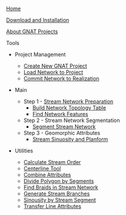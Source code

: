[Home](index)

[Download and Installation](releases)

[About GNAT Projects](GNAT_Project)

Tools
* Project Management
  * [Create New GNAT Project](Project_NewGNATProject)
  * [Load Network to Project](Project_LoadNetwork)
  * [Commit Network to Realization](Project_CommitRealization)

* Main
  * Step 1 - [Stream Network Preparation](Stream-Network-Prep)
    * [Build Network Topology Table](Build-Network-Topology-Table)
    * [Find Network Features](Find-Network-Features)
  * Step 2 - Stream Network Segmentation
    * [Segment Stream Network](Segment-Stream-Network)
  * Step 3 - Geomorphic Attributes
    * [Stream Sinuosity and Planform](Stream-Sinuosity-and-Planform)
* Utilities
    * [Calculate Stream Order](Calculate-Stream-Order)
    * [Centerline Tool](Centerline-Tool)
    * [Combine Attributes](CombineAttributes)
    * [Divide Polygon by Segments](Divide-Polygon-by-Segments)
    * [Find Braids in Stream Network](Find-Braids-in-Stream-Network)
    * [Generate Stream Branches](Generate-Stream-Branches)
    * [Sinousity by Stream Segment](Sinuosity-by-Segment)
    * [Transfer Line Attributes](Transfer-Line-Attributes)